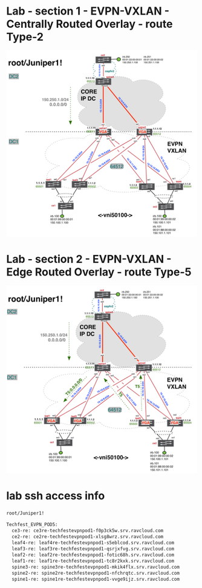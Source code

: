 # Lab - section 1 - EVPN-VXLAN - Centrally Routed Overlay - route Type-2
![Lab topology-1](../topologies/evpn-vxlan-techfest_topo1.png)

# Lab - section 2 - EVPN-VXLAN - Edge Routed Overlay - route Type-5
![Lab topology-2](../topologies/evpn-vxlan-techfest_topo2.png)

# lab ssh access info
`root/Juniper1!`
```
Techfest_EVPN_POD5:
  ce3-re: ce3re-techfestevpnpod1-f0p3ck5w.srv.ravcloud.com
  ce2-re: ce2re-techfestevpnpod1-xlsg8wrz.srv.ravcloud.com
  leaf4-re: leaf4re-techfestevpnpod1-s5eblcod.srv.ravcloud.com
  leaf3-re: leaf3re-techfestevpnpod1-qsrjxfvg.srv.ravcloud.com
  leaf2-re: leaf2re-techfestevpnpod1-fotic68h.srv.ravcloud.com
  leaf1-re: leaf1re-techfestevpnpod1-tc8r2kxk.srv.ravcloud.com
  spine3-re: spine3re-techfestevpnpod1-mkik4flx.srv.ravcloud.com
  spine2-re: spine2re-techfestevpnpod1-nfchrqtc.srv.ravcloud.com
  spine1-re: spine1re-techfestevpnpod1-vvge9ijz.srv.ravcloud.com
```